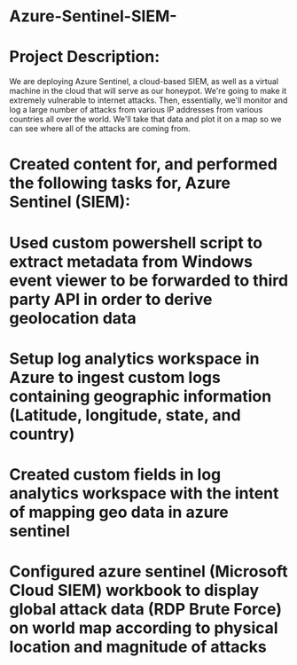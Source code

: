 # Azure-Sentinel-SIEM-
# Project Description:
 We are deploying Azure Sentinel, a cloud-based SIEM, as well as a virtual machine in the cloud that will serve as our honeypot. We're going to make it extremely vulnerable to internet attacks. Then, essentially, we'll monitor and log a large number of attacks from various IP addresses from various countries all over the world. We'll take that data and plot it on a map so we can see where all of the attacks are coming from.
# Created content for, and performed the following tasks for, Azure Sentinel (SIEM):
# Used custom powershell script to extract metadata from Windows event viewer to be forwarded to third party API in order to derive geolocation data
# Setup log analytics workspace in Azure to ingest custom logs containing geographic information (Latitude, longitude, state, and country)
# Created custom fields in log analytics workspace with the intent of mapping geo data in azure sentinel
# Configured azure sentinel (Microsoft Cloud SIEM) workbook to display global attack data (RDP Brute Force) on world map according to physical location and magnitude of attacks

